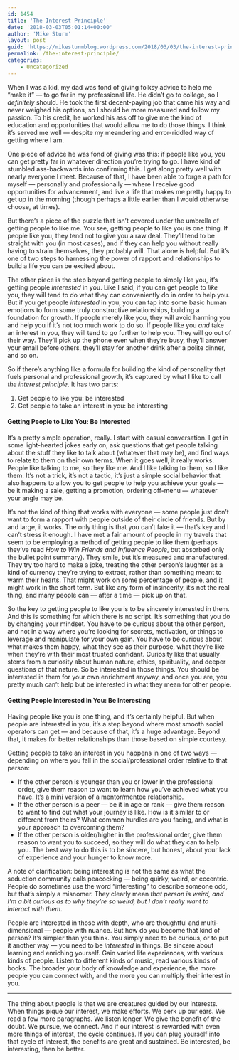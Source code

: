 ```yaml
---
id: 1454
title: 'The Interest Principle'
date: '2018-03-03T05:01:14+00:00'
author: 'Mike Sturm'
layout: post
guid: 'https://mikesturmblog.wordpress.com/2018/03/03/the-interest-principle/'
permalink: /the-interest-principle/
categories:
    - Uncategorized
---
```


<span>W</span>hen I was a kid, my dad was fond of giving folksy advice to help me “make it” — to go far in my professional life. He didn’t go to college, so I *definitely* should. He took the first decent-paying job that came his way and never weighed his options, so I should be more measured and follow my passion. To his credit, he worked his ass off to give me the kind of education and opportunities that would allow me to do those things. I think it’s served me well — despite my meandering and error-riddled way of getting where I am.

One piece of advice he was fond of giving was this: if people like you, you can get pretty far in whatever direction you’re trying to go. I have kind of stumbled ass-backwards into confirming this. I get along pretty well with nearly everyone I meet. Because of that, I have been able to forge a path for myself — personally and professionally — where I receive good opportunities for advancement, and live a life that makes me pretty happy to get up in the morning (though perhaps a little earlier than I would otherwise choose, at times).

But there’s a piece of the puzzle that isn’t covered under the umbrella of getting people to like me. You see, getting people to like you is one thing. If people like you, they tend not to give you a raw deal. They’ll tend to be straight with you (in most cases), and if they can help you without really having to strain themselves, they probably will. That alone is helpful. But it’s one of two steps to harnessing the power of rapport and relationships to build a life you can be excited about.

The other piece is the step beyond getting people to simply like you, it’s getting people *interested* in you. Like I said, if you can get people to *like* you, they will tend to do what they can conveniently do in order to help you. But if you get people *interested* in you, you can tap into some basic human emotions to form some truly constructive relationships, building a foundation for growth. If people merely like you, they will avoid harming you and help you if it’s not too much work to do so. If people like you *and* take an interest in you, they will tend to go further to help you. They will go out of their way. They’ll pick up the phone even when they’re busy, they’ll answer your email before others, they’ll stay for another drink after a polite dinner, and so on.

So if there’s anything like a formula for building the kind of personality that fuels personal and professional growth, it’s captured by what I like to call *the interest principle*. It has two parts:

1. Get people to like you: be interested
2. Get people to take an interest in you: be interesting

#### Getting People to Like You: Be Interested

It’s a pretty simple operation, really. I start with casual conversation. I get in some light-hearted jokes early on, ask questions that get people talking about the stuff they like to talk about (whatever that may be), and find ways to relate to them on their own terms. When it goes well, it really works. People like talking to me, so they like me. And I like talking to them, so I like them. It’s not a trick, it’s not a tactic, it’s just a simple social behavior that also happens to allow you to get people to help you achieve your goals — be it making a sale, getting a promotion, ordering off-menu — whatever your angle may be.

It’s not the kind of thing that works with everyone — some people just don’t want to form a rapport with people outside of their circle of friends. But by and large, it works. The only thing is that you can’t fake it — that’s key and I can’t stress it enough. I have met a fair amount of people in my travels that seem to be employing a method of getting people to like them (perhaps they’ve read *How to Win Friends and Influence People*, but absorbed only the bullet point summary). They smile, but it’s measured and manufactured. They try too hard to make a joke, treating the other person’s laughter as a kind of currency they’re trying to extract, rather than something meant to warm their hearts. That might work on some percentage of people, and it might work in the short term. But like any form of insincerity, it’s not the real thing, and many people can — after a time — pick up on that.

So the key to getting people to like you is to be sincerely interested in them. And this is something for which there is no script. It’s something that you do by changing your mindset. You have to be curious about the other person, and not in a way where you’re looking for secrets, motivation, or things to leverage and manipulate for your own gain. You have to be curious about what makes them happy, what they see as their purpose, what they’re like when they’re with their most trusted confidant. Curiosity like that usually stems from a curiosity about human nature, ethics, spirituality, and deeper questions of that nature. So be interested in those things. You should be interested in them for your own enrichment anyway, and once you are, you pretty much can’t help but be interested in what they mean for other people.

#### Getting People Interested in You: Be Interesting

Having people like you is one thing, and it’s certainly helpful. But when people are interested in you, it’s a step beyond where most smooth social operators can get — and because of that, it’s a huge advantage. Beyond that, it makes for better relationships than those based on simple courtesy.

Getting people to take an interest in you happens in one of two ways — depending on where you fall in the social/professional order relative to that person:

- If the other person is younger than you or lower in the professional order, give them reason to want to learn how you’ve achieved what you have. It’s a mini version of a mentor/mentee relationship.
- If the other person is a peer — be it in age or rank — give them reason to want to find out what your journey is like. How is it similar to or different from theirs? What common hurdles are you facing, and what is your approach to overcoming them?
- If the other person is older/higher in the professional order, give them reason to want you to succeed, so they will do what they can to help you. The best way to do this is to be sincere, but honest, about your lack of experience and your hunger to know more.

A note of clarification: being interesting is not the same as what the seduction community calls peacocking — being quirky, weird, or eccentric. People do sometimes use the word “interesting” to describe someone odd, but that’s simply a misnomer. They clearly mean *that person is weird, and I’m a bit curious as to why they’re so weird, but I don’t really want to interact with them*.

People are interested in those with depth, who are thoughtful and multi-dimensional — people with nuance. But how do you become that kind of person? It’s simpler than you think. You simply need to be curious, or to put it another way — you need to be *interested* in things. Be sincere about learning and enriching yourself. Gain varied life experiences, with various kinds of people. Listen to different kinds of music, read various kinds of books. The broader your body of knowledge and experience, the more people you can connect with, and the more you can multiply their interest in you.

---

<span>T</span>he thing about people is that we are creatures guided by our interests. When things pique our interest, we make efforts. We perk up our ears. We read a few more paragraphs. We listen longer. We give the benefit of the doubt. We pursue, we connect. And if our interest is rewarded with even more things of interest, the cycle continues. If you can plug yourself into that cycle of interest, the benefits are great and sustained. Be interested, be interesting, then be better.